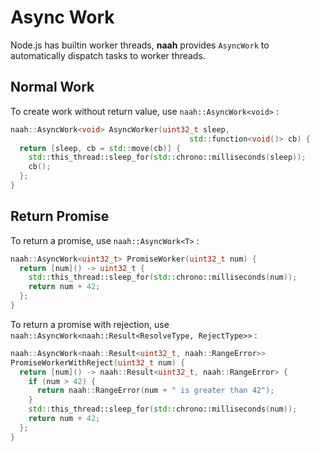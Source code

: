 # Async Work

Node.js has builtin worker threads, **naah** provides `AsyncWork` to automatically dispatch tasks to worker threads.

## Normal Work

To create work without return value, use `naah::AsyncWork<void>` :

```cpp
naah::AsyncWork<void> AsyncWorker(uint32_t sleep,
                                        std::function<void()> cb) {
  return [sleep, cb = std::move(cb)] {
    std::this_thread::sleep_for(std::chrono::milliseconds(sleep));
    cb();
  };
}
```

## Return Promise

To return a promise, use `naah::AsyncWork<T>` :

```cpp
naah::AsyncWork<uint32_t> PromiseWorker(uint32_t num) {
  return [num]() -> uint32_t {
    std::this_thread::sleep_for(std::chrono::milliseconds(num));
    return num + 42;
  };
}
```

To return a promise with rejection, use `naah::AsyncWork<naah::Result<ResolveType, RejectType>>` :

```cpp
naah::AsyncWork<naah::Result<uint32_t, naah::RangeError>>
PromiseWorkerWithReject(uint32_t num) {
  return [num]() -> naah::Result<uint32_t, naah::RangeError> {
    if (num > 42) {
      return naah::RangeError(num + " is greater than 42");
    }
    std::this_thread::sleep_for(std::chrono::milliseconds(num));
    return num + 42;
  };
}
```
